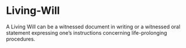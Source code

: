 # Living-Will
A Living Will can be a witnessed document in writing or a witnessed oral statement expressing one’s instructions concerning life-prolonging procedures.
